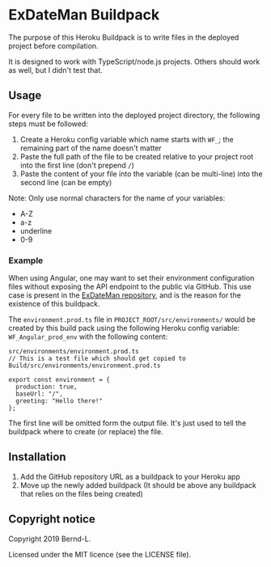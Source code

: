 # ExDateMan Buildpack

The purpose of this Heroku Buildpack is to write files in the deployed project before compilation.

It is designed to work with TypeScript/node.js projects. Others should work as well, but I didn't test that.

## Usage

For every file to be written into the deployed project directory, the following steps must be followed:

1. Create a Heroku config variable which name starts with `WF_`; the remaining part of the name doesn't matter
2. Paste the full path of the file to be created relative to your project root into the first line (don't prepend `/`)
3. Paste the content of your file into the variable (can be multi-line) into the second line (can be empty)

Note: Only use normal characters for the name of your variables:

- A-Z
- a-z
- underline
- 0-9

### Example

When using Angular, one may want to set their environment configuration files without exposing the API endpoint to the public via GitHub.
This use case is present in the [ExDateMan repository](https://github.com/Bernd-L/exDateMan), and is the reason for the existence of this buildpack.

The `environment.prod.ts` file in `PROJECT_ROOT/src/environments/` would be created by this build pack using the following Heroku config variable: `WF_Angular_prod_env` with the following content:

```TS
src/environments/environment.prod.ts
// This is a test file which should get copied to Build/src/environments/environment.prod.ts

export const environment = {
  production: true,
  baseUrl: "/",
  greeting: "Hello there!"
};
```

The first line will be omitted form the output file.
It's just used to tell the buildpack where to create (or replace) the file.

## Installation

1. Add the GitHub repository URL as a buildpack to your Heroku app
2. Move up the newly added buildpack (It should be above any buildpack that relies on the files being created)

## Copyright notice

Copyright 2019 Bernd-L.

Licensed under the MIT licence (see the LICENSE file).
